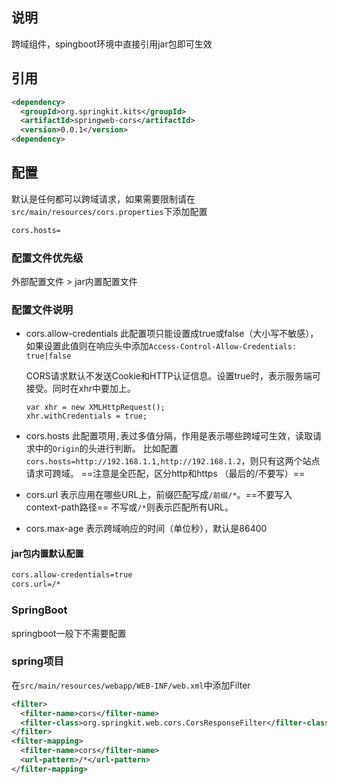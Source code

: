 ## 说明
跨域组件，spingboot环境中直接引用jar包即可生效

## 引用
```xml
<dependency>
  <groupId>org.springkit.kits</groupId>
  <artifactId>springweb-cors</artifactId>
  <version>0.0.1</version>
<dependency>
```

## 配置
默认是任何都可以跨域请求，如果需要限制请在`src/main/resources/cors.properties`下添加配置

```bash
cors.hosts=
```

### 配置文件优先级
外部配置文件 > jar内置配置文件

### 配置文件说明
- cors.allow-credentials
  此配置项只能设置成true或false（大小写不敏感），如果设置此值则在响应头中添加`Access-Control-Allow-Credentials: true|false`
  
  CORS请求默认不发送Cookie和HTTP认证信息。设置true时，表示服务端可接受。同时在xhr中要加上。
  
  ```
  var xhr = new XMLHttpRequest();
  xhr.withCredentials = true;
  ```
  
- cors.hosts
  此配置项用`,`表过多值分隔，作用是表示哪些跨域可生效，读取请求中的`Origin`的头进行判断。
  比如配置`cors.hosts=http://192.168.1.1,http://192.168.1.2`，则只有这两个站点请求可跨域。
  ==注意是全匹配，区分http和https （最后的/不要写）==
- cors.url
  表示应用在哪些URL上，前缀匹配写成`/前缀/*`。==不要写入context-path路径==
  不写或`/*`则表示匹配所有URL。
- cors.max-age
  表示跨域响应的时间（单位秒），默认是86400

#### jar包内置默认配置
```bash
cors.allow-credentials=true
cors.url=/*
```

### SpringBoot
springboot一般下不需要配置

### spring项目
在`src/main/resources/webapp/WEB-INF/web.xml`中添加Filter

```xml
<filter>
  <filter-name>cors</filter-name>
  <filter-class>org.springkit.web.cors.CorsResponseFilter</filter-class>
</filter>
<filter-mapping>
  <filter-name>cors</filter-name>
  <url-pattern>/*</url-pattern>
</filter-mapping>
```


